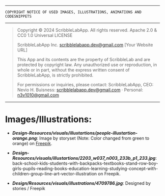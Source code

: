 ***********************************************************************************
    COPYRIGHT NOTICE OF USED IMAGES, ILLUSTRATIONS, ANIMATIONS AND CODESNIPPETS
***********************************************************************************

> Copyright © 2024 ScribbleLabApp. All rights reserved. Apache 2.0 & CC0 1.0 Universal LICENSE
> 
> ScribbleLabApp Inc.
> scribblelabapp.dev@gmail.com
> [Your Website URL]
>
> This App and its contents are the property of ScribbleLab and are protected by copyright law. 
> Any unauthorized use or reproduction, in whole or in part, without the express written consent 
> of ScribbleLabApp, is strictly prohibited.
> 
> For permissions or inquiries, please contact:
> ScribbleLabApp, CEO: Nevio H.
> Buisness: scribblelabapp.dev@gmail.com · Personal: n3v1010@gmail.com

-----------------------------------------------------------------------------------

# Images/Illustrations:

- ***Design-Resources/visuals/illustartions/people-illustartion-orange.png***:
Image by storyset (Note: Color changed from green to orange)
on [Freepik](https://www.freepik.com/free-vector/learning-concept-illustration_10117870.htm?epik=dj0yJnU9dzhIeWp1eDBGb295WWlfZk8za1c2TGdaTVdRM00zbDMmcD0wJm49eDB5dkV1dFJyY1RQUU9NYXhSUDRKdyZ0PUFBQUFBR1ZQc0tF).

- ***Design-Resources/visuals/illustartions/2203_w037_n003_233b_p1_233.jpg***:
back-school-kids-students-with-backpacks-textbooks-stand-row-boy-girls-pupils-reading-books-education-learning-studying-concept-with-children-group-line-art-vector-illustration on Freepik.

- ***Design/Resources/visuals/illustrations/4709786.jpg***: 
Designed by stories / Freepik